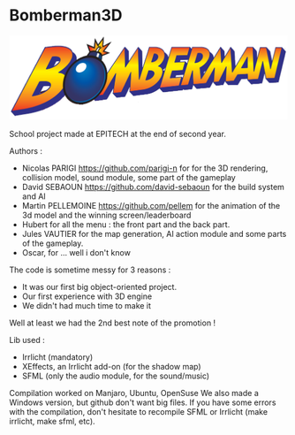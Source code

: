 # Bomberman3D

![alt tag](https://github.com/parigi-n/Bomberman3D/blob/master/media/battlefest_logo.png?raw=true)

School project made at EPITECH at the end of second year.

Authors :

- Nicolas PARIGI https://github.com/parigi-n for for the 3D rendering, collision model, sound module, some part of the gameplay
- David SEBAOUN https://github.com/david-sebaoun for the build system and AI
- Martin PELLEMOINE https://github.com/pellem for the animation of the 3d model and the winning screen/leaderboard
- Hubert for all the menu : the front part and the back part.
- Jules VAUTIER for the map generation, AI action module and some parts of the gameplay.
- Oscar, for ... well i don't know

The code is sometime messy for 3 reasons :
- It was our first big object-oriented project.
- Our first experience with 3D engine 
- We didn't had much time to make it

Well at least we had the 2nd best note of the promotion !

Lib used :
- Irrlicht (mandatory)
- XEffects, an Irrlicht add-on (for the shadow map)
- SFML (only the audio module, for the sound/music)

Compilation worked on Manjaro, Ubuntu, OpenSuse
We also made a Windows version, but github don't want big files.
If you have some errors with the compilation, don't hesitate to recompile SFML or Irrlicht (make irrlicht, make sfml, etc).

